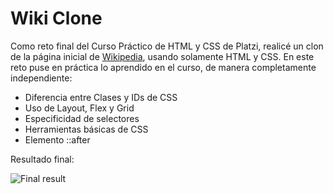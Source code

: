 # Wiki Clone

Como reto final del Curso Práctico de HTML y CSS de Platzi, realicé un clon de la página inicial de [Wikipedia](http://wikipedia.org "Wikipedia"), usando solamente HTML y CSS. En este reto puse en práctica lo aprendido en el curso, de manera completamente independiente:
- Diferencia entre Clases y IDs de CSS
- Uso de Layout, Flex y Grid
- Especificidad de selectores
- Herramientas básicas de CSS
- Elemento ::after

Resultado final:

![Final result](https://imgur.com/NGvd1dP.png)
